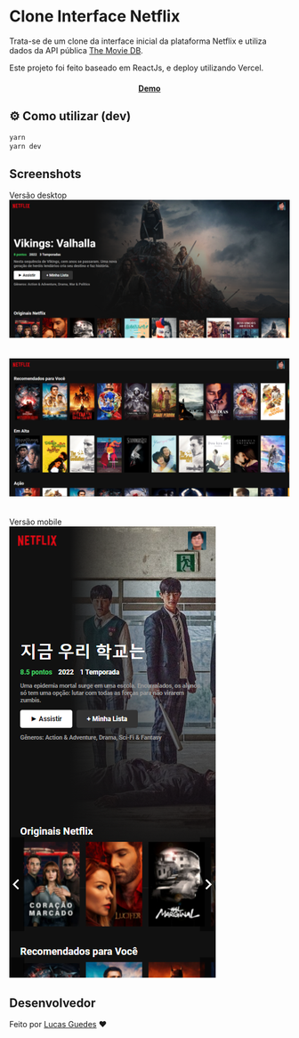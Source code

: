 # Clone Interface Netflix

Trata-se de um clone da interface inicial da plataforma Netflix e utiliza dados da API pública [The Movie DB](https://www.themoviedb.org).

Este projeto foi feito baseado em ReactJs, e deploy utilizando Vercel.

<h4 align="center">
	<a href="https://clone-netflix-nine.vercel.app">Demo</a>
</h4>

## ⚙️ Como utilizar (dev)

```
yarn
yarn dev
```

## Screenshots

<span>Versão desktop</span>
<img src="src/screenshots/desktop01.PNG" alt="desktop01"> <br/> <br/> <br/>
<img src="src/screenshots/desktop02.PNG" alt="desktop02"> <br/><br/><br/>
<span>Versão mobile</span> <br/>
<img src="src/screenshots/mobile01.PNG" alt="mobile01">



## Desenvolvedor

Feito por [Lucas Guedes](https://www.linkedin.com/in/lucas-guedes-75a25920a/) ♥
